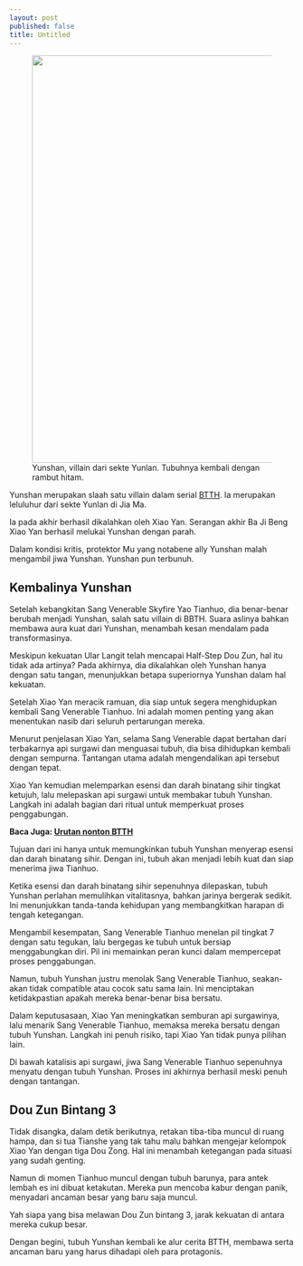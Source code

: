 ```yaml
---
layout: post
published: false
title: Untitled
---
```

<figure>
  <img alt="" height="720" src="https://blogger.googleusercontent.com/img/b/R29vZ2xl/AVvXsEhKSp8CFJRXvzSZEl2frklTsu7eNUKVF7s70mc4DfsQLI5kDfDKrb4Oe9bG9oRTlk-Gq2XFGOKlicfB1IgJ-89t_NVSdhwGghfN0LqpUlXjckC5XVxu_CqpfEYgLGuB4IXfwW8oJBL13m7yrtf6_EHFSDdgLakTgHv_5n5yzDcwtSvxK7jdhifYkeLRgRI/s1600-rw/tianhuo-yunshan.webp" width="1280" />
  <figcaption>Yunshan, villain dari sekte Yunlan. Tubuhnya kembali dengan rambut hitam.</figcaption>
</figure>
<p>Yunshan merupakan slaah satu villain dalam serial <a href="https://www.supnewz.com/search/label/btth?&amp;max-results=10" target="_blank">BTTH</a>. Ia merupakan leluluhur dari sekte Yunlan di Jia Ma.</p><p>Ia pada akhir berhasil dikalahkan oleh Xiao Yan. Serangan akhir Ba Ji Beng Xiao Yan berhasil melukai Yunshan dengan parah.</p><p>Dalam kondisi kritis, protektor Mu yang notabene ally Yunshan malah mengambil jiwa Yunshan. Yunshan pun terbunuh.&nbsp;</p><h2 style="text-align: left;">Kembalinya Yunshan</h2><p>Setelah kebangkitan Sang Venerable Skyfire Yao Tianhuo, dia benar-benar berubah menjadi Yunshan, salah satu villain di BBTH. Suara aslinya bahkan membawa aura kuat dari Yunshan, menambah kesan mendalam pada transformasinya.</p>
<p>Meskipun kekuatan Ular Langit telah mencapai Half-Step Dou Zun, hal itu tidak ada artinya? Pada akhirnya, dia dikalahkan oleh Yunshan hanya dengan satu tangan, menunjukkan betapa superiornya Yunshan dalam hal kekuatan.</p>
<p>Setelah Xiao Yan meracik ramuan, dia siap untuk segera menghidupkan kembali Sang Venerable Tianhuo. Ini adalah momen penting yang akan menentukan nasib dari seluruh pertarungan mereka.</p>
<p>Menurut penjelasan Xiao Yan, selama Sang Venerable dapat bertahan dari terbakarnya api surgawi dan menguasai tubuh, dia bisa dihidupkan kembali dengan sempurna. Tantangan utama adalah mengendalikan api tersebut dengan tepat.</p>
<p>Xiao Yan kemudian melemparkan esensi dan darah binatang sihir tingkat ketujuh, lalu melepaskan api surgawi untuk membakar tubuh Yunshan. Langkah ini adalah bagian dari ritual untuk memperkuat proses penggabungan.</p><p><b>Baca Juga: <a href="https://www.supnewz.com/2024/01/urutan-nonton-battle-through-the-heavens.html" target="_blank">Urutan nonton BTTH</a></b></p>
<p>Tujuan dari ini hanya untuk memungkinkan tubuh Yunshan menyerap esensi dan darah binatang sihir. Dengan ini, tubuh akan menjadi lebih kuat dan siap menerima jiwa Tianhuo.</p>
<p>Ketika esensi dan darah binatang sihir sepenuhnya dilepaskan, tubuh Yunshan perlahan memulihkan vitalitasnya, bahkan jarinya bergerak sedikit. Ini menunjukkan tanda-tanda kehidupan yang membangkitkan harapan di tengah ketegangan.</p>
<p>Mengambil kesempatan, Sang Venerable Tianhuo menelan pil tingkat 7 dengan satu tegukan, lalu bergegas ke tubuh untuk bersiap menggabungkan diri. Pil ini memainkan peran kunci dalam mempercepat proses penggabungan.</p>
<p>Namun, tubuh Yunshan justru menolak Sang Venerable Tianhuo, seakan-akan tidak compatible atau cocok satu sama lain. Ini menciptakan ketidakpastian apakah mereka benar-benar bisa bersatu.</p>
<p>Dalam keputusasaan, Xiao Yan meningkatkan semburan api surgawinya, lalu menarik Sang Venerable Tianhuo, memaksa mereka bersatu dengan tubuh Yunshan. Langkah ini penuh risiko, tapi Xiao Yan tidak punya pilihan lain.</p>
<p>Di bawah katalisis api surgawi, jiwa Sang Venerable Tianhuo sepenuhnya menyatu dengan tubuh Yunshan. Proses ini akhirnya berhasil meski penuh dengan tantangan.</p><h2 style="text-align: left;">Dou Zun Bintang 3</h2>
<p>Tidak disangka, dalam detik berikutnya, retakan tiba-tiba muncul di ruang hampa, dan si tua Tianshe yang tak tahu malu bahkan mengejar kelompok Xiao Yan dengan tiga Dou Zong. Hal ini menambah ketegangan pada situasi yang sudah genting.</p>
<p>Namun di momen Tianhuo muncul dengan tubuh barunya, para antek lembah es ini dibuat ketakutan. Mereka pun mencoba kabur dengan panik, menyadari ancaman besar yang baru saja muncul.</p><p>Yah siapa yang bisa melawan Dou Zun bintang 3, jarak kekuatan di antara mereka cukup besar.</p>
<p>Dengan begini, tubuh Yunshan kembali ke alur cerita BTTH, membawa serta ancaman baru yang harus dihadapi oleh para protagonis.</p>
